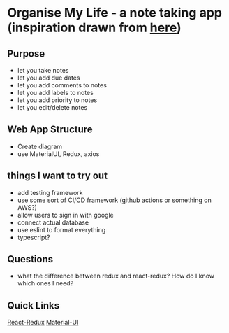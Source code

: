 # Organise My Life - a note taking app (inspiration drawn from [here](https://todoist.com/))

## Purpose
- let you take notes
- let you add due dates
- let you add comments to notes
- let you add labels to notes
- let you add priority to notes
- let you edit/delete notes

## Web App Structure
- Create diagram
- use MaterialUI, Redux, axios

## things I want to try out
- add testing framework
- use some sort of CI/CD framework (github actions or something on AWS?)
- allow users to sign in with google 
- connect actual database
- use eslint to format everything
- typescript?

## Questions
- what the difference between redux and react-redux? How do I know which ones I need?

## Quick Links
[React-Redux](https://react-redux.js.org/introduction/quick-start)
[Material-UI](https://material-ui.com/components/box/)
